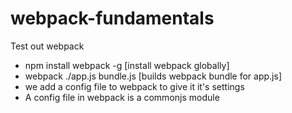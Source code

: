 # webpack-fundamentals

Test out webpack

- npm install webpack -g [install webpack globally]
- webpack ./app.js bundle.js [builds webpack bundle for app.js]
- we add a config file to webpack to give it it's settings
- A config file in webpack is a commonjs module

